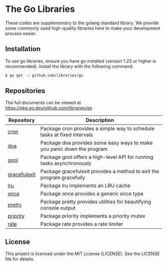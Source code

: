 # The Go Libraries

These codes are supplementary to the golang standard library. We provide some commonly used high-quality libraries here to make your development process easier.

## Installation

To use go libraries, ensure you have go installed (version 1.23 or higher is recommended). Install the library with the following command:

```sh
$ go get -u github.com/libraries/go
```

## Repositories

The full documents can be viewed at <https://pkg.go.dev/github.com/libraries/go>

|           Repository           |                               Description                               |
| ------------------------------ | ----------------------------------------------------------------------- |
| [cron](./cron)                 | Package cron provides a simple way to schedule tasks at fixed intervals |
| [doa](./doa)                   | Package doa provides some easy ways to make you panic down the program  |
| [gool](./gool)                 | Package gool offers a high-level API for running tasks asynchronously   |
| [gracefulexit](./gracefulexit) | Package gracefulexit provides a method to exit the program gracefully   |
| [lru](./lru)                   | Package lru implements an LRU cache                                     |
| [once](./once)                 | Package once provides a generic once type                               |
| [pretty](./pretty)             | Package pretty provides utilities for beautifying console output        |
| [priority](./priority)         | Package priority implements a priority mutex                            |
| [rate](./rate)                 | Package rate provides a rate limiter                                    |

## License

This project is licensed under the MIT License (LICENSE). See the LICENSE file for details.

